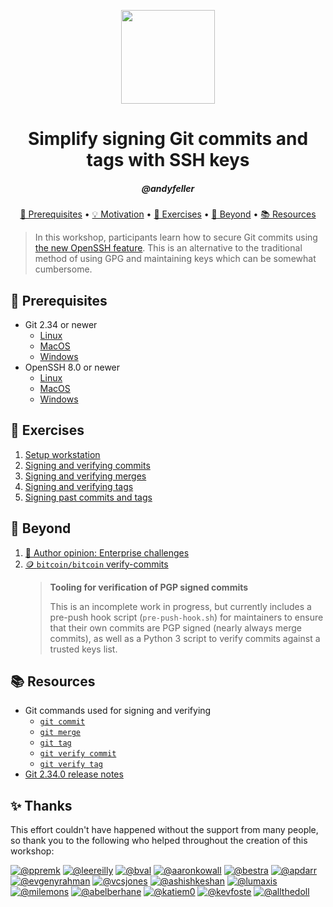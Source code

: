<p align="center">
  <img width="150" height="150" src="https://ghicons.github.com/assets/images/blue/png/Security.png" />
</p>

<h1 align="center">Simplify signing Git commits and tags with SSH keys</h1>
<h5 align="center">@andyfeller</h3>

<p align="center">
  <a href="#mega-prerequisites">&#128227; Prerequisites</a> •  
  <a href="motivation.md">&#128161; Motivation</a> •  
  <a href="#school_satchel-exercises">&#127890; Exercises</a> •  
  <a href="#rocket-beyond">&#128640; Beyond</a> •  
  <a href="#books-resources">&#128218; Resources</a>
</p>

> In this workshop, participants learn how to secure Git commits using [the new OpenSSH feature](https://github.blog/changelog/2022-08-23-ssh-commit-verification-now-supported/).  This is an alternative to the traditional method of using GPG and maintaining keys which can be somewhat cumbersome. 

## :mega: Prerequisites
- Git 2.34 or newer
  - [Linux](https://git-scm.com/download/linux)
  - [MacOS](https://git-scm.com/download/mac)
  - [Windows](https://git-scm.com/download/win)
- OpenSSH 8.0 or newer
  - [Linux](https://www.openssh.com/portable.html)
  - [MacOS](https://formulae.brew.sh/formula/openssh)
  - [Windows](https://docs.microsoft.com/en-us/windows-server/administration/openssh/openssh_install_firstuse?tabs=gui)

## :school_satchel: Exercises 
1. [Setup workstation](exercises/01-setup-workstation.md)
1. [Signing and verifying commits](exercises/02-sign-verify-commits.md)
1. [Signing and verifying merges](exercises/03-sign-verify-merges.md)
1. [Signing and verifying tags](exercises/04-sign-verify-tags.md)
1. [Signing past commits and tags](exercises/05-sign-past-commits-tags.md)

## :rocket: Beyond
1. [:thinking: Author opinion: Enterprise challenges](enterprise-challenges.md)
1. [:coin: `bitcoin/bitcoin` verify-commits][bitcoin-verify-commits]
   > **Tooling for verification of PGP signed commits**
   >
   > This is an incomplete work in progress, but currently includes a pre-push hook script (`pre-push-hook.sh`) for maintainers to ensure that their own commits are PGP signed (nearly always merge commits), as well as a Python 3 script to verify commits against a trusted keys list.

## :books: Resources
- Git commands used for signing and verifying
  - [`git commit`][git-commit-sign]
  - [`git merge`][git-merge-sign]
  - [`git tag`][git-tag-sign]
  - [`git verify commit`][git-verify-commit]
  - [`git verify tag`][git-verify-tag]
- [Git 2.34.0 release notes][git-2.34.0-releasenotes]

## :sparkles: Thanks

This effort couldn't have happened without the support from many people, so thank you to the following who helped throughout the creation of this workshop:

[![@ppremk](https://avatars.githubusercontent.com/ppremk?s=80)](https://github.com/ppremk)
[![@leereilly](https://avatars.githubusercontent.com/leereilly?s=80)](https://github.com/leereilly)
[![@bval](https://avatars.githubusercontent.com/bval?s=80)](https://github.com/bval)
[![@aaronkowall](https://avatars.githubusercontent.com/aaronkowall?s=80)](https://github.com/aaronkowall)
[![@bestra](https://avatars.githubusercontent.com/bestra?s=80)](https://github.com/bestra)
[![@apdarr](https://avatars.githubusercontent.com/apdarr?s=80)](https://github.com/apdarr)
[![@evgenyrahman](https://avatars.githubusercontent.com/evgenyrahman?s=80)](https://github.com/evgenyrahman)
[![@vcsjones](https://avatars.githubusercontent.com/vcsjones?s=80)](https://github.com/vcsjones)
[![@ashishkeshan](https://avatars.githubusercontent.com/ashishkeshan?s=80)](https://github.com/ashishkeshan)
[![@lumaxis](https://avatars.githubusercontent.com/lumaxis?s=80)](https://github.com/lumaxis)
[![@milemons](https://avatars.githubusercontent.com/milemons?s=80)](https://github.com/milemons)
[![@abelberhane](https://avatars.githubusercontent.com/abelberhane?s=80)](https://github.com/abelberhane)
[![@katiem0](https://avatars.githubusercontent.com/katiem0?s=80)](https://github.com/katiem0)
[![@kevfoste](https://avatars.githubusercontent.com/kevfoste?s=80)](https://github.com/kevfoste)
[![@allthedoll](https://avatars.githubusercontent.com/allthedoll?s=80)](https://github.com/allthedoll)

[bitcoin-verify-commits]: https://github.com/bitcoin/bitcoin/tree/master/contrib/verify-commits
[git-2.34.0-releasenotes]: https://github.com/git/git/blob/master/Documentation/RelNotes/2.34.0.txt
[git-commit-sign]: https://git-scm.com/docs/git-commit#Documentation/git-commit.txt--Sltkeyidgt
[git-config-gpgsshallowedSignersFile]: https://git-scm.com/docs/git-config#Documentation/git-config.txt-gpgsshallowedSignersFile
[git-merge-sign]: https://git-scm.com/docs/git-merge#Documentation/git-merge.txt--Sltkeyidgt
[git-tag-sign]: https://git-scm.com/docs/git-tag#Documentation/git-tag.txt--s
[git-verify-commit]: https://git-scm.com/docs/git-verify-commit
[git-verify-tag]: https://git-scm.com/docs/git-verify-tag
